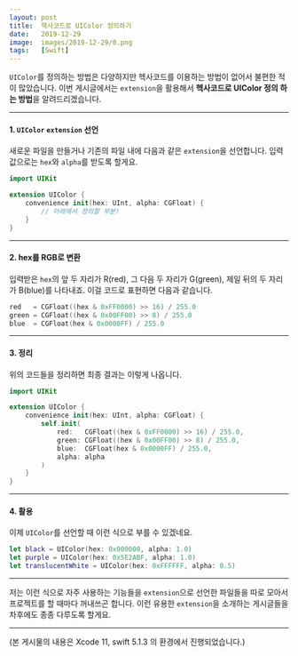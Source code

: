 ```yaml
---
layout: post
title:  헥사코드로 UIColor 정의하기
date:   2019-12-29
image:  images/2019-12-29/0.png
tags:   [Swift]
---
```


`UIColor`를 정의하는 방법은 다양하지만 헥사코드를 이용하는 방법이 없어서 불편한 적이 많았습니다. 이번 게시글에서는 `extension`을 활용해서 **헥사코드로 UIColor 정의 하는 방법**을 알려드리겠습니다.

---

#### 1. `UIColor` `extension` 선언  
새로운 파일을 만들거나 기존의 파일 내에 다음과 같은 `extension`을 선언합니다. 입력값으로는 `hex`와 `alpha`를 받도록 할게요.
~~~ swift
import UIKit

extension UIColor {
    convenience init(hex: UInt, alpha: CGFloat) {
        // 아래에서 정의할 부분!
    }
}
~~~

---

#### 2. hex를 RGB로 변환  
입력받은 `hex`의 앞 두 자리가 R(red), 그 다음 두 자리가 G(green), 제일 뒤의 두 자리가 B(blue)를 나타내죠. 이걸 코드로 표현하면 다음과 같습니다.
~~~ swift
red   = CGFloat((hex & 0xFF0000) >> 16) / 255.0
green = CGFloat((hex & 0x00FF00) >> 8) / 255.0
blue  = CGFloat(hex & 0x0000FF) / 255.0
~~~

---

#### 3. 정리  
위의 코드들을 정리하면 최종 결과는 이렇게 나옵니다.
~~~ swift
import UIKit

extension UIColor {
    convenience init(hex: UInt, alpha: CGFloat) {
        self.init(
            red:   CGFloat((hex & 0xFF0000) >> 16) / 255.0,
            green: CGFloat((hex & 0x00FF00) >> 8) / 255.0,
            blue:  CGFloat(hex & 0x0000FF) / 255.0,
            alpha: alpha
        )
    }
}
~~~

---

#### 4. 활용
이제 `UIColor`를 선언할 때 이런 식으로 부를 수 있겠네요.
~~~ swift
let black = UIColor(hex: 0x000000, alpha: 1.0)
let purple = UIColor(hex: 0x5E2ABF, alpha: 1.0)
let translucentWhite = UIColor(hex: 0xFFFFFF, alpha: 0.5)
~~~

---

저는 이런 식으로 자주 사용하는 기능들을 `extension`으로 선언한 파일들을 따로 모아서 프로젝트를 할 때마다 꺼내쓰곤 합니다. 이런 유용한 `extension`을 소개하는 게시글들을 차후에도 종종 다루도록 할게요.

---

(본 게시물의 내용은 Xcode 11, swift 5.1.3 의 환경에서 진행되었습니다.)